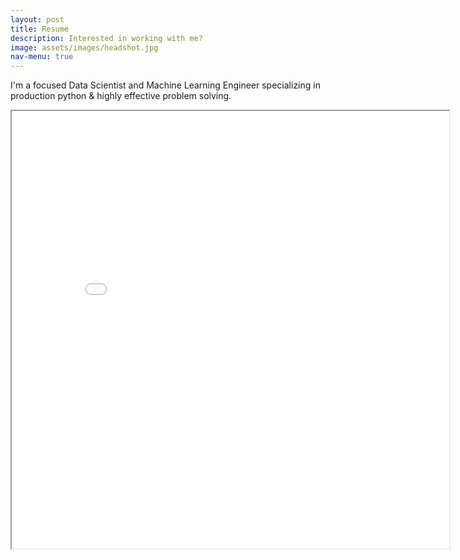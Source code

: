 ```yaml
---
layout: post
title: Resume
description: Interested in working with me?
image: assets/images/headshot.jpg
nav-menu: true
---
```


I'm a focused Data Scientist and Machine Learning Engineer specializing in production python & highly effective problem solving.

<iframe src="/assets/docs/zoefarmer_resume.pdf" width="700" height="700">
